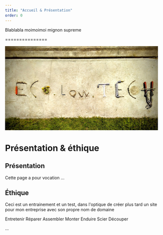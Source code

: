 ```yaml
---
title: "Accueil & Présentation"
order: 0
---
```

Blablabla moimoimoi mignon supreme

===============

![Ecolowtech, nom d'une hypothétique activité assemblée au sol avec des outil et du végétal, mac gyver inside absolute](/images/0076039001628237914.jpg)

# Présentation & éthique

## Présentation

Cette page a pour vocation ...

## Éthique

Ceci est un entrainement et un test,  dans l'optique de créer plus tard un site pour mon entreprise avec son propre nom de domaine

Entretenir
Réparer
Assembler
Monter
Enduire
Scier
Découper

... 